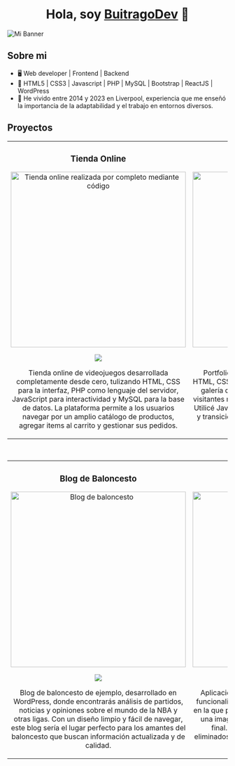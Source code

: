 <div align="center">
  <h1 align="center">Hola, soy <a href="https://antoniobuitrago.es">BuitragoDev</a> 👋</h1>
</div>
<img src="https://i.imgur.com/8nA3os9.png" alt="Mi Banner">

## Sobre mi

- :desktop_computer: Web developer | Frontend | Backend
- :page_facing_up: HTML5 | CSS3 | Javascript | PHP | MySQL | Bootstrap | ReactJS | WordPress
- :england: He vivido entre 2014 y 2023 en Liverpool, experiencia que me enseñó la importancia de la adaptabilidad y el trabajo en entornos diversos.

## Proyectos 
<table>
<tr>
<td width="50%">
<h3 align="center">Tienda Online</h3>
<div align="center">
<a href="https://antoniobuitrago.es/proyecto2" target="_blank"><img src="https://i.imgur.com/CLYXfrN.png" width="400" alt="Tienda online realizada por completo mediante código"></a>
<p>
<a href="https://github.com/BuitragoDev/TiendaVideojuegos" target="_blank">
<img src="https://img.shields.io/badge/CÓDIGO-1461aa?style=for-the-badge&logo=github&logoColor=white">
</a>
</p>
<p>Tienda online de videojuegos desarrollada completamente desde cero, tulizando HTML, CSS para la interfaz, PHP como lenguaje del servidor, JavaScript para interactividad y MySQL para la base de datos. La plataforma permite a los usuarios navegar por un amplio catálogo de productos, agregar items al carrito y gestionar sus pedidos.</p>
</div>
                                                                                      
</td>

<td width="50%">
<h3 align="center">Portfolio Fotográfico</h3>
<div align="center">                                       
<a href="https://antoniobuitrago.es/proyecto1" target="_blank"><img src="https://i.imgur.com/RWHtXQn.png" width="400" alt="Portfolio Fotográfico"></a>
<br>
<p>
<a href="https://github.com/BuitragoDev/PortfolioFotografico" target="_blank">
<img src="https://img.shields.io/badge/C%C3%93DIGO-80ffaa?style=for-the-badge&logo=github&logoColor=black">
</a>
</p>
</p>Portfolio fotográfico personal desarrollado con HTML, CSS y JavaScript. La plataforma presenta una galería dinámica y responsive, permitiendo a los visitantes navegar por mi trabajo de manera intuitiva. Utilicé JavaScript para implementar efectos visuales y transiciones suaves, creando una experiencia de usuario inmersiva.</p>
</div>                                                             
</table>                                                                                 
</div>
<br>

<table>
<tr>
<td width="50%">
<h3 align="center">Blog de Baloncesto</h3>
<div align="center">
<a href="https://antoniobuitrago.es/wpnews/" target="_blank"><img src="https://i.imgur.com/mZuW804.png" width="400" alt="Blog de baloncesto"></a>
<p>
<a href="https://github.com/BuitragoDev/WebNoticiasBaloncesto" target="_blank">
<img src="https://img.shields.io/badge/CÓDIGO-d36006?style=for-the-badge&logo=github&logoColor=white">
</a>
</p>
<p>Blog de baloncesto de ejemplo, desarrollado en WordPress, donde encontrarás análisis de partidos, noticias y opiniones sobre el mundo de la NBA y otras ligas. Con un diseño limpio y fácil de navegar, este blog sería el lugar perfecto para los amantes del baloncesto que buscan información actualizada y de calidad.</p>
</div>
                                                                                      
</td>       

<td width="50%">
<h3 align="center">NCA Smart</h3>
<div align="center">
<a href="https://github.com/BuitragoDev/Mi-Biblioteca-en-Java-Swing" target="_blank"><img src="https://imgur.com/MNAVK8H.jpeg" width="400" alt="Curso Kotlin Multiplatform"></a>
<p>
<a href="" target="_blank">
<img src="https://img.shields.io/badge/C%C3%93DIGO-cfaae0?style=for-the-badge&logo=github&logoColor=black">
</a>
</p>
<p>Aplicación de Escritorio realizada con Java cuya funcionalidad es crear una base de datos de libros, en la que puedo añadir libros con sus datos, añadirle una imagen de portada y unas fechas de inicio y final. Los libros pueden ser modificados o eliminados, ver un listado de ellos e incluso crear un PDF..</p>
</div>                                                                                     
</td>  
</table>                                                                                 
</div>
<br>
